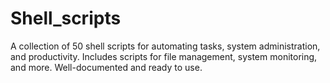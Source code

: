 # Shell_scripts
A collection of 50 shell scripts for automating tasks, system administration, and productivity. Includes scripts for file management, system monitoring, and more. Well-documented and ready to use.
